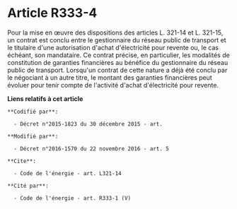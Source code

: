 # Article R333-4

Pour la mise en œuvre des dispositions des articles L. 321-14 et L. 321-15, un contrat est conclu entre le gestionnaire du
réseau public de transport et le titulaire d'une autorisation d'achat d'électricité pour revente ou, le cas échéant, son
mandataire. Ce contrat précise, en particulier, les modalités de constitution de garanties financières au bénéfice du
gestionnaire du réseau public de transport. Lorsqu'un contrat de cette nature a déjà été conclu par le négociant à un autre
titre, le montant des garanties financières peut évoluer pour tenir compte de l'activité d'achat d'électricité pour revente.

**Liens relatifs à cet article**

	**Codifié par**:

	  - Décret n°2015-1823 du 30 décembre 2015 - art.

	**Modifié par**:

	  - Décret n°2016-1570 du 22 novembre 2016 - art. 5

	**Cite**:

	  - Code de l'énergie - art. L321-14

	**Cité par**:

	  - Code de l'énergie - art. R333-1 (V)

